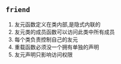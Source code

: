 ## `friend` 

1. 友元函数定义在类内部,是隐式内联的
2. 友元类的成员函数可以访问此类中所有成员
3. 每个类负责控制自己的友元
4. 重载函数必须没一个拥有单独的声明
5. 友元声明只影响访问权限
